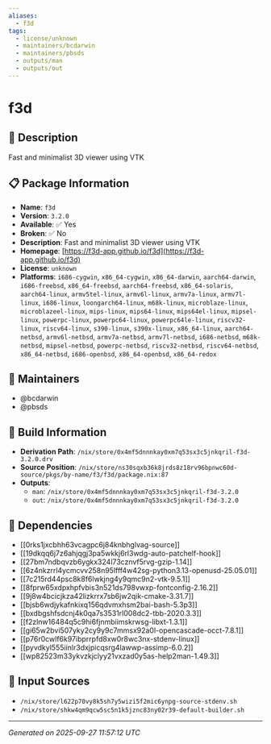 ```yaml
---
aliases:
  - f3d
tags:
  - license/unknown
  - maintainers/bcdarwin
  - maintainers/pbsds
  - outputs/man
  - outputs/out
---
```


# f3d

## 📝 Description

Fast and minimalist 3D viewer using VTK

## 📋 Package Information

- **Name**: `f3d`
- **Version**: `3.2.0`
- **Available**: ✅ Yes
- **Broken**: ✅ No
- **Description**: Fast and minimalist 3D viewer using VTK
- **Homepage**: [https://f3d-app.github.io/f3d](https://f3d-app.github.io/f3d)
- **License**: `unknown`
- **Platforms**: `i686-cygwin`, `x86_64-cygwin`, `x86_64-darwin`, `aarch64-darwin`, `i686-freebsd`, `x86_64-freebsd`, `aarch64-freebsd`, `x86_64-solaris`, `aarch64-linux`, `armv5tel-linux`, `armv6l-linux`, `armv7a-linux`, `armv7l-linux`, `i686-linux`, `loongarch64-linux`, `m68k-linux`, `microblaze-linux`, `microblazeel-linux`, `mips-linux`, `mips64-linux`, `mips64el-linux`, `mipsel-linux`, `powerpc-linux`, `powerpc64-linux`, `powerpc64le-linux`, `riscv32-linux`, `riscv64-linux`, `s390-linux`, `s390x-linux`, `x86_64-linux`, `aarch64-netbsd`, `armv6l-netbsd`, `armv7a-netbsd`, `armv7l-netbsd`, `i686-netbsd`, `m68k-netbsd`, `mipsel-netbsd`, `powerpc-netbsd`, `riscv32-netbsd`, `riscv64-netbsd`, `x86_64-netbsd`, `i686-openbsd`, `x86_64-openbsd`, `x86_64-redox`
## 👥 Maintainers

- @bcdarwin
- @pbsds


## 🔧 Build Information

- **Derivation Path**: `/nix/store/0x4mf5dnnnkay0xm7q53sx3c5jnkqril-f3d-3.2.0.drv`
- **Source Position**: `/nix/store/ns30sqxb36k8jrds8z18rv96bpnwc60d-source/pkgs/by-name/f3/f3d/package.nix:87`
- **Outputs**:
  - `man`:  `/nix/store/0x4mf5dnnnkay0xm7q53sx3c5jnkqril-f3d-3.2.0`
  - `out`:  `/nix/store/0x4mf5dnnnkay0xm7q53sx3c5jnkqril-f3d-3.2.0`

## 🔗 Dependencies

- [[0rks1jxcbhh63vcagpc6j84knbhglvag-source]]
- [[19dkqq6j7z6ahjqgj3pa5wkkj6rl3wdg-auto-patchelf-hook]]
- [[27bm7ndbqvzb6ygkx324l73cznvf5rvg-gzip-1.14]]
- [[6z4nkzrrl4ycmcvv258n95lfff4w42sg-python3.13-openusd-25.05.01]]
- [[7c215rd44psc8k8f6lwkjng4y9qmc9n2-vtk-9.5.1]]
- [[8fprw65xdpxhpfvbis3n521ds798vwxp-fontconfig-2.16.2]]
- [[9j8w4bcicjkza42lizkrrx7sb6jw2qik-cmake-3.31.7]]
- [[bjsb6wdjykafnkixq156qdvmxhsm2bai-bash-5.3p3]]
- [[bxdbgshfsdcnj4k0qa7s3531rl008dc2-tbb-2020.3.3]]
- [[f2zlnw16484q5c9hi6fjnmbiimskrwsg-libxt-1.3.1]]
- [[gi65w2bvi507yky2cy9y9c7mmsx92a0l-opencascade-occt-7.8.1]]
- [[p76r0cwlf6k97ibprrpfd8xw0r8wc3nx-stdenv-linux]]
- [[pyvdkyl555iinlr3dxjpicqsrg4lawwp-assimp-6.0.2]]
- [[wp82523m33ykvzkjclyy21vxzad0y5as-help2man-1.49.3]]

## 📁 Input Sources

- `/nix/store/l622p70vy8k5sh7y5wizi5f2mic6ynpg-source-stdenv.sh`
- `/nix/store/shkw4qm9qcw5sc5n1k5jznc83ny02r39-default-builder.sh`

---
*Generated on 2025-09-27 11:57:12 UTC*
